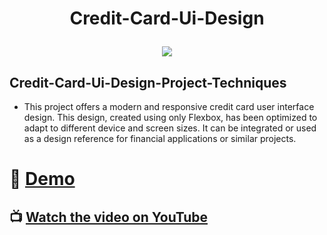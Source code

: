 # <p align="center" id="title">Credit-Card-Ui-Design</p>

<p align="center"><img src="https://github.com/ferdi-ulas/Credit-Card-Ui-Design/blob/main/images/Card%20%C4%B0mage.png"></p>


## Credit-Card-Ui-Design-Project-Techniques

- This project offers a modern and responsive credit card user interface design. This design, created using only Flexbox, has been optimized to adapt to different device and screen sizes. It can be integrated or used as a design reference for financial applications or similar projects.

# 🚀 <a href="https://credit-card-ui-design-azure.vercel.app/" target="_blank">Demo</a>

## 📺 [Watch the video on YouTube](https://youtu.be/Ve93DEyCM7Q?si=9kBdNkTY-ZiQiIWr)
